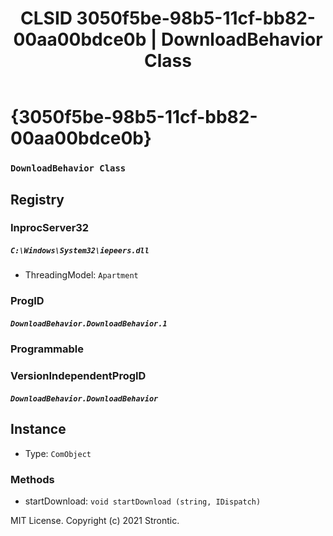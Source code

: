 ﻿---
title: "CLSID 3050f5be-98b5-11cf-bb82-00aa00bdce0b | DownloadBehavior Class"
excerpt: What is COM-Object CLSID 3050f5be-98b5-11cf-bb82-00aa00bdce0b?
---

# {3050f5be-98b5-11cf-bb82-00aa00bdce0b}

### `DownloadBehavior Class`

## Registry


### InprocServer32

##### `C:\Windows\System32\iepeers.dll`
* ThreadingModel: `Apartment`

### ProgID

##### `DownloadBehavior.DownloadBehavior.1`

### Programmable


### VersionIndependentProgID

##### `DownloadBehavior.DownloadBehavior`

## Instance

* Type: `ComObject`

### Methods

* startDownload: `void startDownload (string, IDispatch)`

MIT License. Copyright (c) 2021 Strontic.


